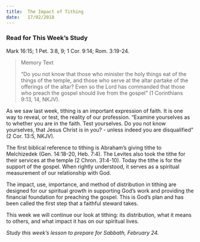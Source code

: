 ```yaml
---
title:  The Impact of Tithing
date:   17/02/2018
---
```


### Read for This Week’s Study
Mark 16:15; 1 Pet. 3:8, 9; 1 Cor. 9:14; Rom. 3:19-24.

> <p>Memory Text</p>
> “Do you not know that those who minister the holy things eat of the things of the temple, and those who serve at the altar partake of the offerings of the altar? Even so the Lord has commanded that those who preach the gospel should live from the gospel” (1 Corinthians 9:13, 14, NKJV).

As we saw last week, tithing is an important expression of faith. It is one way to reveal, or test, the reality of our profession. “Examine yourselves as to whether you are in the faith. Test yourselves. Do you not know yourselves, that Jesus Christ is in you? - unless indeed you are disqualified” (2 Cor. 13:5, NKJV).

The first biblical reference to tithing is Abraham’s giving tithe to Melchizedek (Gen. 14:18-20, Heb. 7:4). The Levites also took the tithe for their services at the temple (2 Chron. 31:4-10). Today the tithe is for the support of the gospel. When rightly understood, it serves as a spiritual measurement of our relationship with God.

The impact, use, importance, and method of distribution in tithing are designed for our spiritual growth in supporting God’s work and providing the financial foundation for preaching the gospel. This is God’s plan and has been called the first step that a faithful steward takes.

This week we will continue our look at tithing: its distribution, what it means to others, and what impact it has on our spiritual lives.

*Study this week’s lesson to prepare for Sabbath, February 24.*
